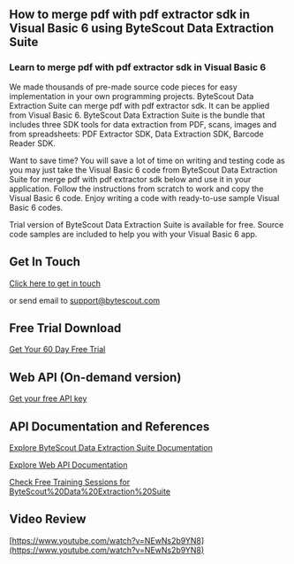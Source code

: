 ## How to merge pdf with pdf extractor sdk in Visual Basic 6 using ByteScout Data Extraction Suite

### Learn to merge pdf with pdf extractor sdk in Visual Basic 6

We made thousands of pre-made source code pieces for easy implementation in your own programming projects. ByteScout Data Extraction Suite can merge pdf with pdf extractor sdk. It can be applied from Visual Basic 6. ByteScout Data Extraction Suite is the bundle that includes three SDK tools for data extraction from PDF, scans, images and from spreadsheets: PDF Extractor SDK, Data Extraction SDK, Barcode Reader SDK.

Want to save time? You will save a lot of time on writing and testing code as you may just take the Visual Basic 6 code from ByteScout Data Extraction Suite for merge pdf with pdf extractor sdk below and use it in your application. Follow the instructions from scratch to work and copy the Visual Basic 6 code. Enjoy writing a code with ready-to-use sample Visual Basic 6 codes.

Trial version of ByteScout Data Extraction Suite is available for free. Source code samples are included to help you with your Visual Basic 6 app.

## Get In Touch

[Click here to get in touch](https://bytescout.zendesk.com/hc/en-us/requests/new?subject=ByteScout%20Data%20Extraction%20Suite%20Question)

or send email to [support@bytescout.com](mailto:support@bytescout.com?subject=ByteScout%20Data%20Extraction%20Suite%20Question) 

## Free Trial Download

[Get Your 60 Day Free Trial](https://bytescout.com/download/web-installer?utm_source=github-readme)

## Web API (On-demand version)

[Get your free API key](https://pdf.co/documentation/api?utm_source=github-readme)

## API Documentation and References

[Explore ByteScout Data Extraction Suite Documentation](https://bytescout.com/documentation/index.html?utm_source=github-readme)

[Explore Web API Documentation](https://pdf.co/documentation/api?utm_source=github-readme)

[Check Free Training Sessions for ByteScout%20Data%20Extraction%20Suite](https://academy.bytescout.com/)

## Video Review

[https://www.youtube.com/watch?v=NEwNs2b9YN8](https://www.youtube.com/watch?v=NEwNs2b9YN8)